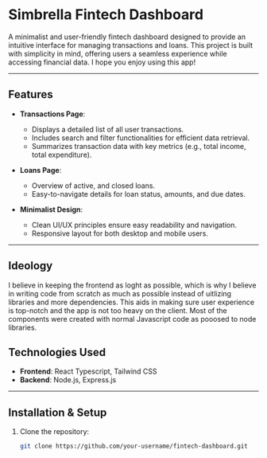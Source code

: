 # Simbrella Fintech Dashboard

A minimalist and user-friendly fintech dashboard designed to provide an intuitive interface for managing transactions and loans. This project is built with simplicity in mind, offering users a seamless experience while accessing financial data. I hope you enjoy using this app!

---

## Features

- **Transactions Page**:

  - Displays a detailed list of all user transactions.
  - Includes search and filter functionalities for efficient data retrieval.
  - Summarizes transaction data with key metrics (e.g., total income, total expenditure).

- **Loans Page**:

  - Overview of active, and closed loans.
  - Easy-to-navigate details for loan status, amounts, and due dates.

- **Minimalist Design**:
  - Clean UI/UX principles ensure easy readability and navigation.
  - Responsive layout for both desktop and mobile users.

---

## Ideology

I believe in keeping the frontend as loght as possible, which is why I believe in writing code from scratch as much as possible instead of uitlizing libraries and more dependencies. This aids in making sure user experience is top-notch and the app is not too heavy on the client. Most of the components were created with normal Javascript code as pooosed to node libraries.

## Technologies Used

- **Frontend**: React Typescript, Tailwind CSS
- **Backend**: Node.js, Express.js

---

## Installation & Setup

1. Clone the repository:
   ```bash
   git clone https://github.com/your-username/fintech-dashboard.git
   ```
